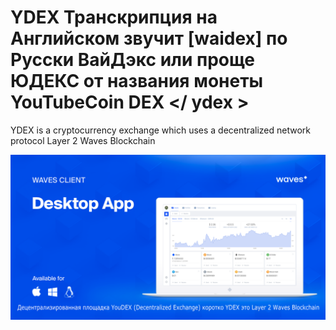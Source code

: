 # YDEX Транскрипция на Английском звучит [waidex] по Русски ВайДэкс или проще ЮДЕКС от названия монеты YouTubeCoin DEX  </ ydex >

YDEX is a cryptocurrency exchange which uses a decentralized network protocol Layer 2 Waves Blockchain
<p align="center">
  <img src="https://github.com/raasakh/YDEX/blob/dev/wallet.png">
</p>
